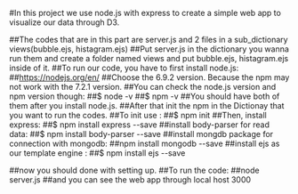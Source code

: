 
#In this project we use node.js with express to create a simple web app to visualize our data through D3.

##The codes that are in this part are server.js and 2 files in a sub_dictionary views(bubble.ejs, histagram.ejs)
##Put server.js in the dictionary you wanna run them and create a folder named views and put bubble.ejs, histagram.ejs inside of it.
##To run our code, you have to first install node.js:
##https://nodejs.org/en/
##Choose the 6.9.2 version. Because the npm may not work with the 7.2.1 version.
##You can check the node.js version and npm version though:
##$ node -v
##$ npm -v
##You should have both of them after you install node.js.
##After that init the npm in the Dictionay that you want to run the codes.
##To init use :
##$ npm init
##Then, install express:
##$ npm install express --save
##install body-parser for read data:
##$ npm install body-parser --save
##install mongdb package for connection with mongodb:
##npm install mongodb --save
##install ejs as our template engine :
##$ npm install ejs --save

##now you should done with setting up.
##To run the code:
##node server.js
##and you can see the web app through local host 3000
